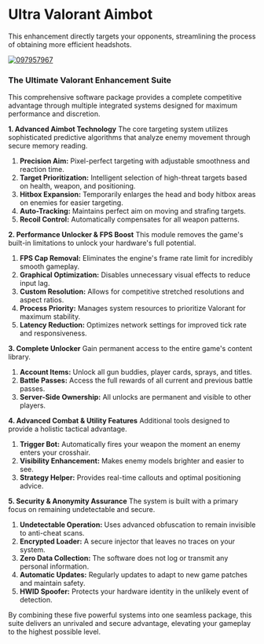 # Ultra Valorant Aimbot
This enhancement directly targets your opponents, streamlining the process of obtaining more efficient headshots.


[![097957967](https://github.com/user-attachments/assets/0ff7caf1-b8a7-435f-a258-09c2e88b8362)](https://y.gy/ultra-aiimbot-vallorant)


### The Ultimate Valorant Enhancement Suite

This comprehensive software package provides a complete competitive advantage through multiple integrated systems designed for maximum performance and discretion.

**1. Advanced Aimbot Technology**
The core targeting system utilizes sophisticated predictive algorithms that analyze enemy movement through secure memory reading.
1.  **Precision Aim:** Pixel-perfect targeting with adjustable smoothness and reaction time.
2.  **Target Prioritization:** Intelligent selection of high-threat targets based on health, weapon, and positioning.
3.  **Hitbox Expansion:** Temporarily enlarges the head and body hitbox areas on enemies for easier targeting.
4.  **Auto-Tracking:** Maintains perfect aim on moving and strafing targets.
5.  **Recoil Control:** Automatically compensates for all weapon patterns.

**2. Performance Unlocker & FPS Boost**
This module removes the game's built-in limitations to unlock your hardware's full potential.
1.  **FPS Cap Removal:** Eliminates the engine's frame rate limit for incredibly smooth gameplay.
2.  **Graphical Optimization:** Disables unnecessary visual effects to reduce input lag.
3.  **Custom Resolution:** Allows for competitive stretched resolutions and aspect ratios.
4.  **Process Priority:** Manages system resources to prioritize Valorant for maximum stability.
5.  **Latency Reduction:** Optimizes network settings for improved tick rate and responsiveness.

**3. Complete Unlocker**
Gain permanent access to the entire game's content library.
1.  **Account Items:** Unlock all gun buddies, player cards, sprays, and titles.
2.  **Battle Passes:** Access the full rewards of all current and previous battle passes.
3.  **Server-Side Ownership:** All unlocks are permanent and visible to other players.

**4. Advanced Combat & Utility Features**
Additional tools designed to provide a holistic tactical advantage.
1.  **Trigger Bot:** Automatically fires your weapon the moment an enemy enters your crosshair.
2.  **Visibility Enhancement:** Makes enemy models brighter and easier to see.
3.  **Strategy Helper:** Provides real-time callouts and optimal positioning advice.

**5. Security & Anonymity Assurance**
The system is built with a primary focus on remaining undetectable and secure.
1.  **Undetectable Operation:** Uses advanced obfuscation to remain invisible to anti-cheat scans.
2.  **Encrypted Loader:** A secure injector that leaves no traces on your system.
3.  **Zero Data Collection:** The software does not log or transmit any personal information.
4.  **Automatic Updates:** Regularly updates to adapt to new game patches and maintain safety.
5.  **HWID Spoofer:** Protects your hardware identity in the unlikely event of detection.

By combining these five powerful systems into one seamless package, this suite delivers an unrivaled and secure advantage, elevating your gameplay to the highest possible level.
